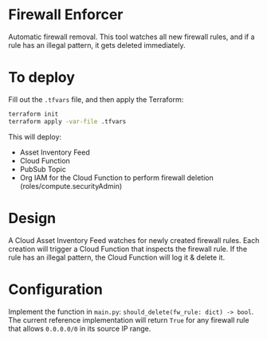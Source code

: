 # Firewall Enforcer

Automatic firewall removal.  This tool watches all new firewall rules, and if a rule has an illegal pattern, it gets deleted immediately.

# To deploy

Fill out the `.tfvars` file, and then apply the Terraform:

```bash
terraform init
terraform apply -var-file .tfvars
```

This will deploy:

- Asset Inventory Feed
- Cloud Function
- PubSub Topic
- Org IAM for the Cloud Function to perform firewall deletion (roles/compute.securityAdmin)

# Design

A Cloud Asset Inventory Feed watches for newly created firewall rules.  Each creation will trigger a Cloud Function that inspects the firewall rule.  If the rule has an illegal pattern, the Cloud Function will log it & delete it.

# Configuration

Implement the function in `main.py`: `should_delete(fw_rule: dict) -> bool`.  The current reference implementation will return `True` for any firewall rule that allows `0.0.0.0/0` in its source IP range. 
